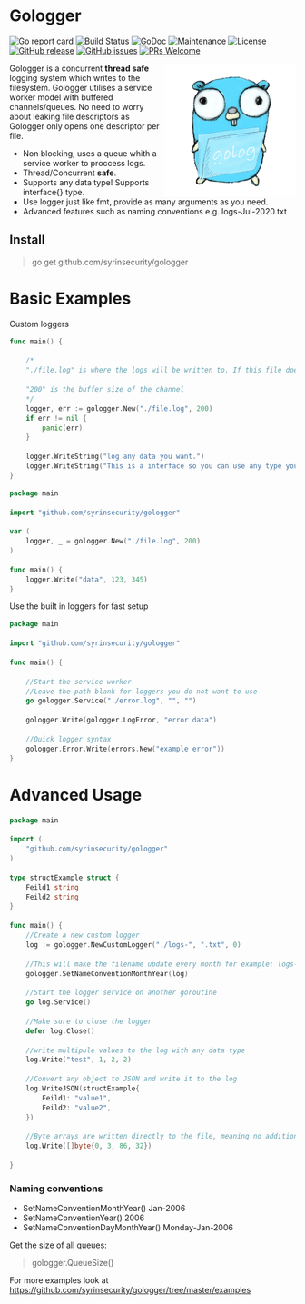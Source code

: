 # Gologger

![Go report card](https://goreportcard.com/badge/github.com/syrinsecurity/gologger)
[![Build Status](https://travis-ci.org/syrinsecurity/gologger.svg?branch=master)](https://travis-ci.org/syrinsecurity/gologger)
[![GoDoc](https://godoc.org/github.com/syrinsecurity/gologger?status.svg)](https://godoc.org/github.com/syrinsecurity/gologger)
[![Maintenance](https://img.shields.io/badge/Maintained%3F-yes-green.svg)](https://GitHub.com/syrinsecurity/gologger/graphs/commit-activity)
[![License](https://img.shields.io/github/license/syrinsecurity/gologger.svg)](https://github.com/syrinsecurity/gologger/blob/master/LICENSE)
[![GitHub release](https://img.shields.io/github/release/syrinsecurity/gologger.svg)](https://GitHub.com/syrinsecurity/gologger/releases/)
[![GitHub issues](https://img.shields.io/github/issues/syrinsecurity/gologger.svg)](https://GitHub.com/syrinsecurity/gologger/issues/)
[![PRs Welcome](https://img.shields.io/badge/PRs-welcome-brightgreen.svg?style=flat-square)](http://makeapullrequest.com)


<img align="right" src="./.github/images/logo.png">

Gologger is a concurrent **thread safe** logging system which writes to the filesystem. Gologger utilises a service worker model with buffered channels/queues.
No need to worry about leaking file descriptors as Gologger only opens one descriptor per file.

- Non blocking, uses a queue whith a service worker to proccess logs.
- Thread/Concurrent **safe**.
- Supports any data type! Supports interface{} type.
- Use logger just like fmt, provide as many arguments as you need.
- Advanced features such as naming conventions e.g. logs-Jul-2020.txt

## Install

> go get github.com/syrinsecurity/gologger

# Basic Examples

Custom loggers

```go
func main() {

	/*
	"./file.log" is where the logs will be written to. If this file does not exist it will be created.

	"200" is the buffer size of the channel
	*/
	logger, err := gologger.New("./file.log", 200)
	if err != nil {
		panic(err)
	}

	logger.WriteString("log any data you want.")
	logger.WriteString("This is a interface so you can use any type you like.", "UserID:", 9039832898, "Timestamp:", time.Now().Unix())
}
```

```go
package main

import "github.com/syrinsecurity/gologger"

var (
	logger, _ = gologger.New("./file.log", 200)
)

func main() {
	logger.Write("data", 123, 345)
}
```

Use the built in loggers for fast setup

```go
package main

import "github.com/syrinsecurity/gologger"

func main() {

	//Start the service worker
	//Leave the path blank for loggers you do not want to use
	go gologger.Service("./error.log", "", "")

	gologger.Write(gologger.LogError, "error data")

	//Quick logger syntax
	gologger.Error.Write(errors.New("example error"))
}
```

# Advanced Usage

```go
package main

import (
	"github.com/syrinsecurity/gologger"
)

type structExample struct {
	Feild1 string
	Feild2 string
}

func main() {
	//Create a new custom logger
	log := gologger.NewCustomLogger("./logs-", ".txt", 0)

	//This will make the filename update every month for example: logs-Jul-2020.txt
	gologger.SetNameConventionMonthYear(log)

	//Start the logger service on another goroutine
	go log.Service()

	//Make sure to close the logger
	defer log.Close()

	//write multipule values to the log with any data type
	log.Write("test", 1, 2, 2)

	//Convert any object to JSON and write it to the log
	log.WriteJSON(structExample{
		Feild1: "value1",
		Feild2: "value2",
	})

	//Byte arrays are written directly to the file, meaning no additional formating like fmt would
	log.Write([]byte{0, 3, 86, 32})

}
```

### Naming conventions

- SetNameConventionMonthYear()		Jan-2006
- SetNameConventionYear()		2006
- SetNameConventionDayMonthYear()	Monday-Jan-2006

Get the size of all queues:

> gologger.QueueSize()

For more examples look at https://github.com/syrinsecurity/gologger/tree/master/examples
